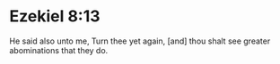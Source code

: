 # Ezekiel 8:13

He said also unto me, Turn thee yet again, [and] thou shalt see greater abominations that they do.